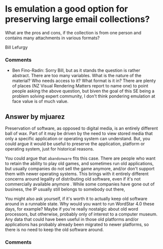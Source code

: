 Is emulation a good option for preserving large email collections?
=====================
What are the pros and cons, if the collection is from one person and
contains many attachments in various formats?

Bill Lefurgy

### Comments ###
* Ben Fino-Radin: Sorry Bill, but as it stands the question is rather abstract. There are
too many variables. What is the nature of the material? Who needs access
to it? What format is it in? There are plenty of places (NZ Visual
Rendering Matters report to name one) to point people asking the above
question, but biven the goal of this SE being a problem solving expert
community, I don't think pondering emulation at face value is of much
value.


Answer by mjuarez
----------------
Preservation of software, as opposed to digital media, is an entirely
different ball of wax. Part of it may be driven by the need to view
stored media that only a specific application or operating system can
understand. But, you could argue it would be useful to preserve the
application, platform or operating system, just for historical reasons.

You could argue that `abandonware` fits this case. There are people who
want to retain the ability to play old games, and sometimes run old
applications, but usually companies do not sell the game anymore, and/or
don't support them with newer operating systems. This brings with it
entirely different concerns around legality of distributing old
software, even if it's not commercially available anymore . While some
companies have gone out of business, the IP usually still belongs to
somebody out there,

You might also ask yourself, if it's worth it to actually keep old
software around in a runnable state. Why would you want to run WordStar
4.0 these days, for example? Maybe if you're really nostalgic about old
word processors, but otherwise, probably only of interest to a computer
museum. Any data that could have been useful in those old platforms
and/or applications has probably already been migrated to newer
platforms, so there is no need to keep the old software around.

### Comments ###

